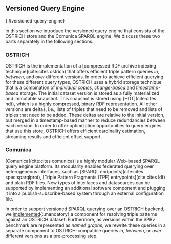 ## Versioned Query Engine
{:#versioned-query-engine}

In this section we introduce the versioned query engine that consists of the OSTRICH store and the Comunica SPARQL engine.
We discuss these two parts separately in the following sections.

### OSTRICH

OSTRICH is the implementation of a [compressed RDF archive indexing technique](cite:cites ostrich) that offers efficient
triple pattern queries *in*, *between*, and *over* different versions.
In order to achieve efficient querying for these different query types,
OSTRICH uses a hybrid storage technique that is a combination of *individual copies*, *change-based* and *timestamp-based* storage.
The initial dataset version is stored as a fully materialized and immutable snapshot.
This snapshot is stored using [HDT](cite:cites hdt), which is a highly compressed, binary RDF representation.
All other versions are deltas, i.e., lists of triples that need to be removed and lists of triples that need to be added.
These deltas are relative to the initial version, but merged in a timestamp-based manner to reduce redundancies between each version.
In order to offer optimization opportunities to query engines that use this store,
OSTRICH offers efficient cardinality estimation, streaming results and efficient offset support.

### Comunica

[Comunica](cite:cites comunica) is a highly modular Web-based SPARQL query engine platform.
Its modularity enables federated querying over heterogeneous interfaces, such as [SPARQL endpoints](cite:cites spec:sparqlprot),
[Triple Pattern Fragments (TPF) entrypoints](cite:cites ldf) and plain RDF files.
New types of interfaces and datasources can be supported by implementing an additional software component
and plugging it into a publish-subscribe-based system through an external configuration file.

In order to support versioned SPARQL querying over an OSTRICH backend,
we [implemented](https://github.com/comunica/comunica/tree/feature/ostrich){:.mandatory} a component for resolving triple patterns against an OSTRICH dataset.
Furthermore, as versions within the SPBv benchmark are represented as *named graphs*,
we rewrite these queries in a separate component to OSTRICH-compatible queries *in*, *between*, or *over* different versions as a pre-processing step.
